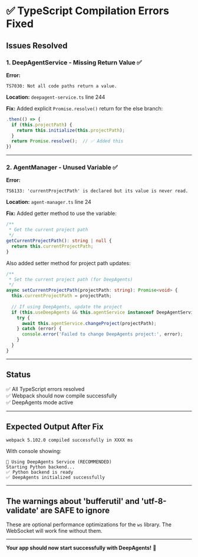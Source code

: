 # ✅ TypeScript Compilation Errors Fixed

## Issues Resolved

### 1. DeepAgentService - Missing Return Value ✅

**Error:**
```
TS7030: Not all code paths return a value.
```

**Location:** `deepagent-service.ts` line 244

**Fix:** Added explicit `Promise.resolve()` return for the else branch:

```typescript
.then(() => {
  if (this.projectPath) {
    return this.initialize(this.projectPath);
  }
  return Promise.resolve();  // ✅ Added this
})
```

---

### 2. AgentManager - Unused Variable ✅

**Error:**
```
TS6133: 'currentProjectPath' is declared but its value is never read.
```

**Location:** `agent-manager.ts` line 24

**Fix:** Added getter method to use the variable:

```typescript
/**
 * Get the current project path
 */
getCurrentProjectPath(): string | null {
  return this.currentProjectPath;
}
```

Also added setter method for project path updates:

```typescript
/**
 * Set the current project path (for DeepAgents)
 */
async setCurrentProjectPath(projectPath: string): Promise<void> {
  this.currentProjectPath = projectPath;
  
  // If using DeepAgents, update the project
  if (this.useDeepAgents && this.agentService instanceof DeepAgentService) {
    try {
      await this.agentService.changeProject(projectPath);
    } catch (error) {
      console.error('Failed to change DeepAgents project:', error);
    }
  }
}
```

---

## Status

✅ All TypeScript errors resolved  
✅ Webpack should now compile successfully  
✅ DeepAgents mode active  

---

## Expected Output After Fix

```
webpack 5.102.0 compiled successfully in XXXX ms
```

With console showing:
```
🧠 Using DeepAgents Service (RECOMMENDED)
Starting Python backend...
✅ Python backend is ready
✅ DeepAgents initialized successfully
```

---

## The warnings about 'bufferutil' and 'utf-8-validate' are SAFE to ignore

These are optional performance optimizations for the `ws` library. The WebSocket will work fine without them.

---

**Your app should now start successfully with DeepAgents!** 🎉

